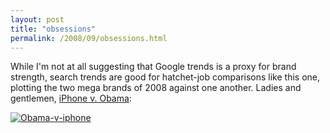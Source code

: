 ```yaml
---
layout: post
title: "obsessions"
permalink: /2008/09/obsessions.html
---
```


While I'm not at all suggesting that Google trends is a proxy for brand strength, search trends are good for hatchet-job comparisons like this one, plotting the two mega brands of 2008 against one another. Ladies and gentlemen, [iPhone v. Obama](http://www.google.com/trends?q=obama%2C+iphone&ctab=0&hl=en&geo=all&date=ytd&sort=0):

[![Obama-v-iphone](https://sippey.typepad.com/.a/6a00d8341c4f5f53ef00e554de64fe8833-500wi)](http://www.google.com/trends?q=obama%2C+iphone&ctab=0&hl=en&geo=all&date=ytd&sort=0)